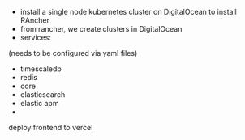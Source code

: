 

- install a single node kubernetes cluster on DigitalOcean to install RAncher
- from rancher, we create clusters in DigitalOcean
- services:

(needs to be configured via yaml files)
- timescaledb
- redis
- core
- elasticsearch
- elastic apm
- 

deploy frontend to vercel
